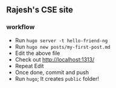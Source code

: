 ## Rajesh's CSE site

### workflow

- Run `hugo server -t hello-friend-ng`
- Run `hugo new posts/my-first-post.md`
- Edit the above file
- Check out [http://localhost:1313/](http://localhost:1313/)
- Repeat Edit
- Once done, commit and push
- Run `hugo`; It creates `public` folder!

